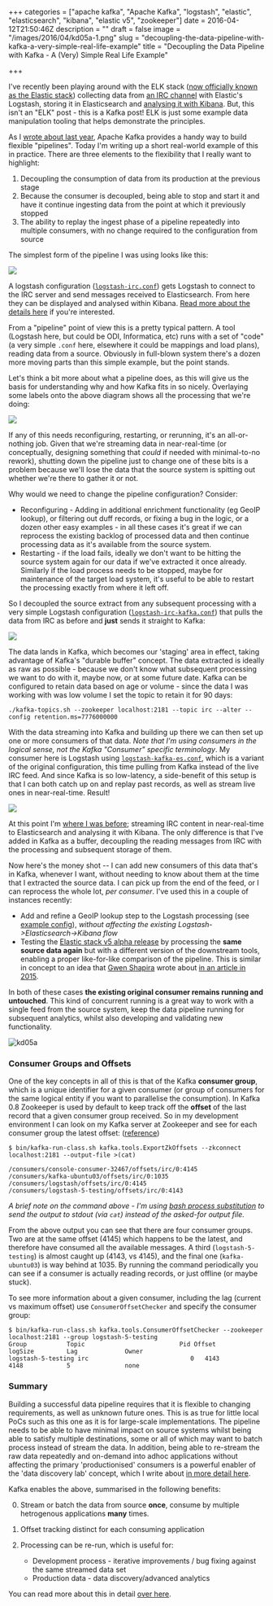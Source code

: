+++
categories = ["apache kafka", "Apache Kafka", "logstash", "elastic", "elasticsearch", "kibana", "elastic v5", "zookeeper"]
date = 2016-04-12T21:50:46Z
description = ""
draft = false
image = "/images/2016/04/kd05a-1.png"
slug = "decoupling-the-data-pipeline-with-kafka-a-very-simple-real-life-example"
title = "Decoupling the Data Pipeline with Kafka - A (Very) Simple Real Life Example"

+++

I've recently been playing around with the ELK stack ([now officially known as the Elastic stack](https://www.elastic.co/blog/heya-elastic-stack-and-x-pack)) collecting data from [an IRC channel](/2016/03/03/obihackers-irc-channel/) with Elastic's Logstash, storing it in Elasticsearch and [analysing it with Kibana](/2016/03/24/my-latest-irc-client-kibana/). But, this isn't an "ELK" post - this is a Kafka post! ELK is just some example data manipulation tooling that helps demonstrate the principles.

As I [wrote about last year](http://www.rittmanmead.com/2015/10/forays-into-kafka-enabling-flexible-data-pipelines/), Apache Kafka provides a handy way to build flexible "pipelines". Today I'm writing up a short real-world example of this in practice. There are three elements to the flexibility that I really want to highlight:

1. Decoupling the consumption of data from its production at the previous stage
3. Because the consumer is decoupled, being able to stop and start it and have it continue ingesting data from the point at which it previously stopped
2. The ability to replay the ingest phase of a pipeline repeatedly into multiple consumers, with no change required to the configuration from source

The simplest form of the pipeline I was using looks like this:

![](/images/2016/04/kd01.png)

A logstash configuration ([`logstash-irc.conf`](https://gist.github.com/rmoff/862d0ceea223aa7283244b1b27594941#file-01-logstash-irc-conf)) gets Logstash to connect to the IRC server and send messages received to Elasticsearch. From here they can be displayed and analysed within Kibana. [Read more about the details here](/2016/03/24/my-latest-irc-client-kibana/) if you're interested.

From a "pipeline" point of view this is a pretty typical pattern. A tool (Logstash here, but could be ODI, Informatica, etc) runs with a set of "code" (a very simple `.conf` here, elsewhere it could be mappings and load plans), reading data from a source. Obviously in full-blown system there's a dozen more moving parts than this simple example, but the point stands.

Let's think a bit more about what a pipeline does, as this will give us the basis for understanding why and how Kafka fits in so nicely. Overlaying some labels onto the above diagram shows all the processing that we're doing:

![](/images/2016/04/kd01a-1.png)

If any of this needs reconfiguring, restarting, or rerunning, it's an all-or-nothing job. Given that we're streaming data in near-real-time (or conceptually, designing something that _could_ if needed with minimal-to-no rework), shutting down the pipeline just to change one of these bits is a problem because we'll lose the data that the source system is spitting out whether we're there to gather it or not.

Why would we need to change the pipeline configuration? Consider:

* Reconfiguring - Adding in additional enrichment functionality (eg GeoIP lookup), or filtering out duff records, or fixing a bug in the logic, or a dozen other easy examples - in all these cases it's great if we can reprocess the existing backlog of processed data and then continue processing data as it's available from the source system.
* Restarting - if the load fails, ideally we don't want to be hitting the source system again for our data if we've extracted it once already. Similarly if the load process needs to be stopped, maybe for maintenance of the target load system, it's useful to be able to restart the processing exactly from where it left off.

So I decoupled the source extract from any subsequent processing with a very simple Logstash configuration ([`logstash-irc-kafka.conf`](https://gist.github.com/rmoff/862d0ceea223aa7283244b1b27594941#file-02-logstash-irc-kafka-conf)) that pulls the data from IRC as before and **just** sends it straight to Kafka:

![](/images/2016/04/kd02a.png)

The data lands in Kafka, which becomes our 'staging' area in effect, taking advantage of Kafka's "durable buffer" concept. The data extracted is ideally as raw as possible - because we don't know what subsequent processing we want to do with it, maybe now, or at some future date. Kafka can be configured to retain data based on age or volume - since the data I was working with was low volume I set the topic to retain it for 90 days:

    ./kafka-topics.sh --zookeeper localhost:2181 --topic irc --alter --config retention.ms=7776000000

With the data streaming into Kafka and building up there we can then set up one or more consumers of that data. _Note that I'm using consumers in the logical sense, not the Kafka "Consumer" specific terminology_. My consumer here is Logstash using [`logstash-kafka-es.conf`](https://gist.github.com/rmoff/862d0ceea223aa7283244b1b27594941#file-03-logstash-kafka-es-conf), which is a variant of the original configuration, this time pulling from Kafka instead of the live IRC feed. And since Kafka is so low-latency, a side-benefit of this setup is that I can both catch up on and replay past records, as well as stream live ones in near-real-time. Result!

![](/images/2016/04/kd03a.png)

At this point I'm [where I was before](/2016/03/24/my-latest-irc-client-kibana/); streaming IRC content in near-real-time to Elasticsearch and analysing it with Kibana. The only difference is that I've added in Kafka as a buffer, decoupling the reading messages from IRC with the processing and subsequent storage of them.

Now here's the money shot -- I can add new consumers of this data that's in Kafka, whenever I want, without needing to know about them at the time that I extracted the source data. I can pick up from the end of the feed, or I can reprocess the whole lot, *per consumer*. I've used this in a couple of instances recently:

* Add and refine a GeoIP lookup step to the Logstash processing (see [example config](https://gist.github.com/rmoff/862d0ceea223aa7283244b1b27594941#file-04-logstash-kafka-es-02-conf)), *without affecting the existing Logstash->Elasticsearch->Kibana flow*
* Testing the [Elastic stack v5 alpha release](https://www.elastic.co/blog/elasticsearch-5-0-0-alpha1-released) by processing the **same source data again** but with a different version of the downstream tools, enabling a proper like-for-like comparison of the pipeline. This is similar in concept to an idea that [Gwen Shapira](https://twitter.com/gwenshap) wrote about [in an article in 2015](http://radar.oreilly.com/2015/05/validating-data-models-with-kafka-based-pipelines.html).

In both of these cases **the existing original consumer remains running and untouched**. This kind of concurrent running is a great way to work with a single feed from the source system, keep the data pipeline running for subsequent analytics, whilst also developing and validating new functionality.

![kd05a](/images/2016/04/kd05a.png)

### Consumer Groups and Offsets ##

One of the key concepts in all of this is that of the Kafka **consumer group**, which is a unique identifier for a given consumer (or group of consumers for the same logical entity if you want to parallelise the consumption). In Kafka 0.8 Zookeeper is used by default to keep track off the **offset** of the last record that a given consumer group received. So in my development environment I can look on my Kafka server at Zookeeper and see for each consumer group the latest offset: ([reference](https://cwiki.apache.org/confluence/display/KAFKA/System+Tools#SystemTools-ExportZookeeperOffsets))

```
$ bin/kafka-run-class.sh kafka.tools.ExportZkOffsets --zkconnect localhost:2181 --output-file >(cat)

/consumers/console-consumer-32467/offsets/irc/0:4145
/consumers/kafka-ubuntu03/offsets/irc/0:1035
/consumers/logstash/offsets/irc/0:4145
/consumers/logstash-5-testing/offsets/irc/0:4143
```

_A brief note on the command above - I'm using [bash process substitution](http://tldp.org/LDP/abs/html/process-sub.html) to send the output to stdout (via `cat`) instead of the asked-for output file._

From the above output you can see that there are four consumer groups. Two are at the same offset (4145) which happens to be the latest, and therefore have consumed all the available messages. A third (`logstash-5-testing`) is almost caught up (4143, vs 4145), and the final one (`kafka-ubuntu03`) is way behind at 1035. By running the command periodically you can see if a consumer is actually reading records, or just offline (or maybe stuck).

To see more information about a given consumer, including the lag (current vs maximum offset) use `ConsumerOffsetChecker` and specify the consumer group:

```
$ bin/kafka-run-class.sh kafka.tools.ConsumerOffsetChecker --zookeeper localhost:2181 --group logstash-5-testing
Group           Topic                          Pid Offset          logSize         Lag             Owner
logstash-5-testing irc                            0   4143            4148            5               none
```

### Summary ##

Building a successful data pipeline requires that it is flexible to changing requirements, as well as unknown future ones. This is as true for little local PoCs such as this one as it is for large-scale implementations. The pipeline needs to be able to have minimal impact on source systems whilst being able to satisfy multiple destinations, some or all of which may want to batch process instead of stream the data. In addition, being able to re-stream the raw data repeatedly and on-demand into adhoc applications without affecting the primary 'productionised' consumers is a powerful enabler of the 'data discovery lab' concept, which I write about [in more detail here](http://www.rittmanmead.com/2015/10/forays-into-kafka-enabling-flexible-data-pipelines/).

Kafka enables the above, summarised in the following benefits:

0. Stream or batch the data from source **once**, consume by multiple hetrogenous applications **many** times.
1. Offset tracking distinct for each consuming application
1. Processing can be re-run, which is useful for:

    * Development process - iterative improvements / bug fixing against the same streamed data set
    * Production data - data discovery/advanced analytics

You can read more about this in detail [over here](http://www.rittmanmead.com/2015/10/forays-into-kafka-enabling-flexible-data-pipelines/).
